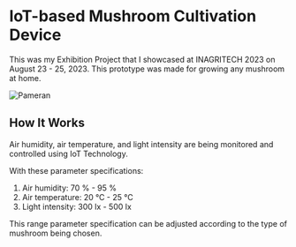 # IoT-based Mushroom Cultivation Device
This was my Exhibition Project that I showcased at INAGRITECH 2023 on August 23 - 25, 2023. This prototype was made for growing any mushroom at home. 

![Pameran](https://github.com/farahsabila/grow-mushroom-v3/assets/75570264/cf9f72df-1874-4b5e-aa44-3b0c2dde127a)


## How It Works
Air humidity, air temperature, and light intensity are being monitored and controlled using IoT Technology. 

With these parameter specifications:
1. Air humidity: 70 % - 95 %
2. Air temperature: 20 °C - 25 °C
3. Light intensity: 300 lx - 500 lx

This range parameter specification can be adjusted according to the type of mushroom being chosen.
 
